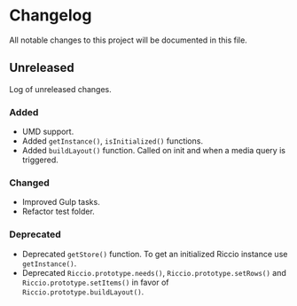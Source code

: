# Changelog

All notable changes to this project will be documented in this file.

## Unreleased

Log of unreleased changes.

### Added

- UMD support.
- Added `getInstance()`, `isInitialized()` functions.
- Added `buildLayout()` function. Called on init and when a media query is
triggered.

### Changed

- Improved Gulp tasks.
- Refactor test folder.

### Deprecated

- Deprecated `getStore()` function. To get an initialized Riccio instance use
`getInstance()`.
- Deprecated `Riccio.prototype.needs()`, `Riccio.prototype.setRows()` and
`Riccio.prototype.setItems()` in favor of `Riccio.prototype.buildLayout()`.
